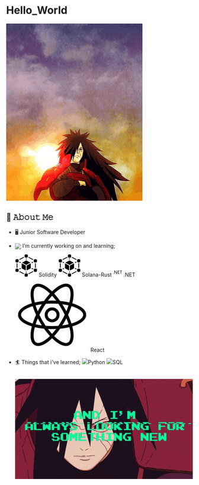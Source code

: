 # Hello_World
![](https://github.com/WojtekNav/Hello_World/blob/main/intro.gif)
## :book: 𝙰𝚋𝚘𝚞𝚝 𝙼𝚎
- 🖥 Junior Software Developer
- [<img src="[https://github.com/WojtekNav/Hello_World/blob/main/icons/icons8-loading-bar.gif]" height="30em" align="center" />]([https://github.com/WojtekNav/Hello_World/blob/main/icons/icons8-loading-bar.gif]) I’m currently working on and learning;

    ![](https://github.com/WojtekNav/Hello_World/blob/main/icons/icons8-blockchain-60.png) Solidity
    ![](https://github.com/WojtekNav/Hello_World/blob/main/icons/icons8-blockchain-60.png) Solana-Rust
    ![](https://github.com/WojtekNav/Hello_World/blob/main/icons/icons8-.net-or-__dot-net__-a-software-framework-developed-by-microsoft-24.png) .NET
    ![](https://github.com/WojtekNav/Hello_World/blob/main/icons/icons8-react-native.gif) React

- :surfer: Things that i've learned; 
    ![](https://icons8.com/icon/Rc0Xn5AtE8kX/python)Python
    ![](https://icons8.com/icon/13406/sql)SQL
    
    
    
    
    
    ![]()
![](https://github.com/WojtekNav/Hello_World/blob/main/llokin.gif)
